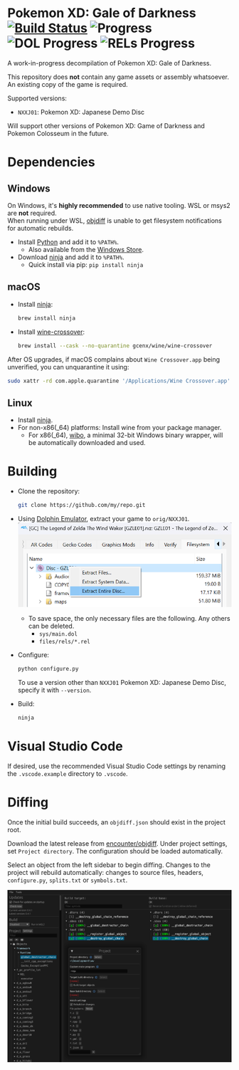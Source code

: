 Pokemon XD: Gale of Darkness 
[![Build Status]][actions] ![Progress] ![DOL Progress] ![RELs Progress]
=============

<!--
Replace with your repository's URL.
-->
[Build Status]: https://github.com/MatandoYT/pokeorre/actions/workflows/build.yml/badge.svg
[actions]: https://github.com/MatandoYT/pokeorre/actions/workflows/build.yml
<!---
Code progress URL:
https://progress.decomp.club/data/[project]/[version]/all/?mode=shield&measure=code
URL encoded then appended to: https://img.shields.io/endpoint?label=Code&url=
-->
[Progress]: https://img.shields.io/endpoint?label=Code&url=https%3A%2F%2Fprogress.decomp.club%2Fdata%2Ftww%2FGZLE01%2Fall%2F%3Fmode%3Dshield%26measure%3Dcode
<!---
DOL progress URL:
https://progress.decomp.club/data/[project]/[version]/dol/?mode=shield&measure=code
URL encoded then appended to: https://img.shields.io/endpoint?label=DOL&url=
-->
[DOL Progress]: https://img.shields.io/endpoint?label=DOL&url=https%3A%2F%2Fprogress.decomp.club%2Fdata%2Ftww%2FGZLE01%2Fdol%2F%3Fmode%3Dshield%26measure%3Dcode
<!--
REL progress URL:
https://progress.decomp.club/data/[project]/[version]/modules/?mode=shield&measure=code
URL encoded then appended to: https://img.shields.io/endpoint?label=RELs&url=
-->
[RELs Progress]: https://img.shields.io/endpoint?label=RELs&url=https%3A%2F%2Fprogress.decomp.club%2Fdata%2Ftww%2FGZLE01%2Fmodules%2F%3Fmode%3Dshield%26measure%3Dcode

A work-in-progress decompilation of Pokemon XD: Gale of Darkness.

This repository does **not** contain any game assets or assembly whatsoever. An existing copy of the game is required.

Supported versions:

- `NXXJ01`: Pokemon XD: Japanese Demo Disc

Will support other versions of Pokemon XD: Game of Darkness and Pokemon Colosseum in the future.

Dependencies
============

Windows
--------

On Windows, it's **highly recommended** to use native tooling. WSL or msys2 are **not** required.  
When running under WSL, [objdiff](#diffing) is unable to get filesystem notifications for automatic rebuilds.

- Install [Python](https://www.python.org/downloads/) and add it to `%PATH%`.
  - Also available from the [Windows Store](https://apps.microsoft.com/store/detail/python-311/9NRWMJP3717K).
- Download [ninja](https://github.com/ninja-build/ninja/releases) and add it to `%PATH%`.
  - Quick install via pip: `pip install ninja`

macOS
------

- Install [ninja](https://github.com/ninja-build/ninja/wiki/Pre-built-Ninja-packages):

  ```sh
  brew install ninja
  ```

- Install [wine-crossover](https://github.com/Gcenx/homebrew-wine):

  ```sh
  brew install --cask --no-quarantine gcenx/wine/wine-crossover
  ```

After OS upgrades, if macOS complains about `Wine Crossover.app` being unverified, you can unquarantine it using:

```sh
sudo xattr -rd com.apple.quarantine '/Applications/Wine Crossover.app'
```

Linux
------

- Install [ninja](https://github.com/ninja-build/ninja/wiki/Pre-built-Ninja-packages).
- For non-x86(_64) platforms: Install wine from your package manager.
  - For x86(_64), [wibo](https://github.com/decompals/wibo), a minimal 32-bit Windows binary wrapper, will be automatically downloaded and used.

Building
========

- Clone the repository:

  ```sh
  git clone https://github.com/my/repo.git
  ```

- Using [Dolphin Emulator](https://dolphin-emu.org/), extract your game to `orig/NXXJ01`.
![](assets/dolphin-extract.png)
  - To save space, the only necessary files are the following. Any others can be deleted.
    - `sys/main.dol`
    - `files/rels/*.rel`
- Configure:

  ```sh
  python configure.py
  ```

  To use a version other than `NXXJ01` Pokemon XD: Japanese Demo Disc, specify it with `--version`.
- Build:

  ```sh
  ninja
  ```

Visual Studio Code
==================

If desired, use the recommended Visual Studio Code settings by renaming the `.vscode.example` directory to `.vscode`.

Diffing
=======

Once the initial build succeeds, an `objdiff.json` should exist in the project root.

Download the latest release from [encounter/objdiff](https://github.com/encounter/objdiff). Under project settings, set `Project directory`. The configuration should be loaded automatically.

Select an object from the left sidebar to begin diffing. Changes to the project will rebuild automatically: changes to source files, headers, `configure.py`, `splits.txt` or `symbols.txt`.

![](assets/objdiff.png)
